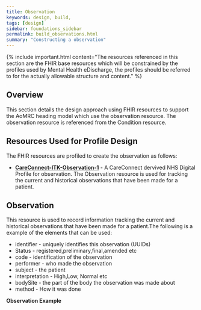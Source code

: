 ```yaml
---
title: Observation
keywords: design, build,
tags: [design]
sidebar: foundations_sidebar
permalink: build_observations.html
summary: "Constructing a observation"
---
```


{% include important.html content="The resources referenced in this section are the FHIR base resources which will be constrained by the profiles used by Mental Health eDischarge, the profiles should be referred to for the actually allowable structure and content." %}

## Overview ##
This section details the design approach using FHIR resources to support the AoMRC heading model which use the observation resource. The observation resource is referenced from the Condition resource.


## Resources Used for Profile Design ##
The FHIR resources are profiled to create the observation as follows:

- **[CareConnect-ITK-Observation-1](https://fhir.nhs.uk/STU3/StructureDefinition/CareConnect-ITK-Observation-1 )** - A CareConnect dervived NHS Digital Profile for observation. The Observation resource is used for tracking the current and historical observations that have been made for a patient.

## Observation ##
This resource is used to record information tracking the current and historical observations that have been made for a patient.The following is a example of the elements that can be used: 

- identifier - uniquely identifies this observation (UUIDs)
- Status - 	registered,preliminary,final,amended etc
- code - identification of the observation
- performer - who made the observation
- subject - the patient
- interpretation - High,Low, Normal etc
- bodySite - the part of the body the observation was made about
- method - How it was done 


**Observation Example**

<script src="https://gist.github.com/IOPS-DEV/c01035964aa03df1438a6f2e87448989.js"></script>


 



